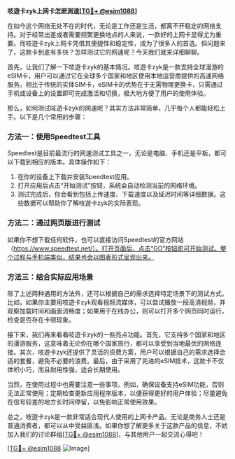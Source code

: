 **吱遊卡zyk上网卡怎麽測速[[TG💪+ @esim1088](https://t.me/s/esim1088)]**

在如今这个网络无处不在的时代，无论是工作还是生活，都离不开稳定的网络支持。对于经常出差或者需要频繁更换地点的人来说，一款好的上网卡显得尤为重要。而吱遊卡zyk上网卡凭借其便捷性和稳定性，成为了很多人的首选。但问题来了，这款卡到底有多快？怎样测试它的网速呢？今天我们就来详细聊聊。

首先，让我们了解一下吱遊卡zyk的基本情况。吱遊卡zyk是一款支持全球漫游的eSIM卡，用户可以通过它在全球多个国家和地区使用本地运营商提供的高速网络服务。相比于传统的实体SIM卡，eSIM卡的优势在于无需物理更换卡，只需通过手机或设备上的设置即可完成激活和切换，极大地方便了用户的使用体验。

那么，如何测试吱遊卡zyk的网速呢？其实方法非常简单，几乎每个人都能轻松上手。以下是几个常用的步骤：

### 方法一：使用Speedtest工具

Speedtest是目前最流行的网速测试工具之一，无论是电脑、手机还是平板，都可以下载到相应的版本。具体操作如下：

1. 在你的设备上下载并安装Speedtest应用。
2. 打开应用后点击“开始测试”按钮，系统会自动检测当前的网络环境。
3. 测试完成后，你会看到包括上传速度、下载速度以及延迟时间等详细数据。这些数据可以帮助你了解吱遊卡zyk的实际表现。

### 方法二：通过网页版进行测试

如果你不想下载任何软件，也可以直接访问Speedtest的官方网站（https://www.speedtest.net/）。打开页面后，点击“GO”按钮即可开始测试。整个过程与手机端类似，结果也会以图表形式呈现出来。

### 方法三：结合实际应用场景

除了上述两种通用的方法外，还可以根据自己的需求选择特定场景下的测试方式。比如，如果你主要用吱遊卡zyk观看视频流媒体，可以尝试播放一段高清视频，并观察加载时间和画面流畅度；如果用于在线办公，则可以打开多个网页同时运行，检查是否存在卡顿现象。

接下来，我们再来看看吱遊卡zyk的一些亮点功能。首先，它支持多个国家和地区的漫游服务，这意味着无论你在哪个国家旅行，都可以享受到当地最优的网络连接。其次，吱遊卡zyk还提供了灵活的资费方案，用户可以根据自己的需求选择合适的套餐，避免不必要的浪费。最后，由于采用了先进的eSIM技术，这款卡不仅体积小巧，而且耐用性强，适合长期使用。

当然，在使用过程中也需要注意一些事项。例如，确保设备支持eSIM功能，否则无法正常使用；定期检查更新应用程序版本，以便获得更好的用户体验；尽量避免在信号较差的地方长时间停留，以免影响正常使用效果。

总之，吱遊卡zyk是一款非常适合现代人使用的上网卡产品。无论是商务人士还是普通消费者，都可以从中受益匪浅。如果你想了解更多关于这款产品的信息，不妨加入我们的讨论群组[[TG💪+ @esim1088](https://t.me/s/esim1088)]，与其他用户一起交流心得吧！

[[TG💪+ @esim1088](https://t.me/s/esim1088) ![Image](https://i.postimg.cc/4NQfJmqS/Snipaste-2025-05-13-00-14-12.png)]
